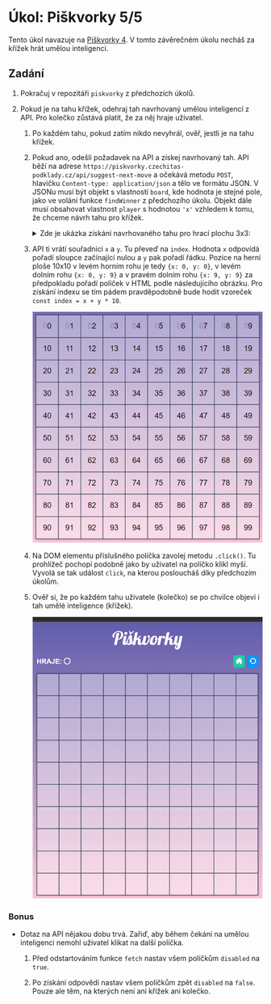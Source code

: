 # Úkol: Piškvorky 5/5

Tento úkol navazuje na [Piškvorky 4](https://github.com/Czechitas-podklady-WEB/ukol-piskvorky-4). V tomto závěrečném úkolu necháš za křížek hrát umělou inteligenci.

## Zadání

1. Pokračuj v repozitáři `piskvorky` z předchozích úkolů.

1. Pokud je na tahu křížek, odehraj tah navrhovaný umělou inteligencí z API. Pro kolečko zůstává platit, že za něj hraje uživatel.

   1. Po každém tahu, pokud zatím nikdo nevyhrál, ověř, jestli je na tahu křížek.

   1. Pokud ano, odešli požadavek na API a získej navrhovaný tah. API běží na adrese `https://piskvorky.czechitas-podklady.cz/api/suggest-next-move` a očekává metodu `POST`, hlavičku `Content-type: application/json` a tělo ve formátu JSON. V JSONu musí být objekt s vlastností `board`, kde hodnota je stejné pole, jako ve volání funkce `findWinner` z předchozího úkolu. Objekt dále musí obsahovat vlastnost `player` s hodnotou `'x'` vzhledem k tomu, že chceme návrh tahu pro křížek.

      <details>
      <summary>
      Zde je ukázka získání navrhovaného tahu pro hrací plochu 3x3:
      </summary>

      <!-- prettier-ignore -->
      ```js
      const fields = document.querySelectorAll('.board__field')
      fetch('https://piskvorky.czechitas-podklady.cz/api/suggest-next-move', {
      	method: 'POST',
      	headers: {
      		'Content-type': 'application/json',
      	},
      	body: JSON.stringify({
      		board: [
      			'x', 'o', 'x',
      			'_', 'x', 'o',
      			'o', 'x', 'o',
      		],
      		player: 'x', // Hledá tah pro křížek.
      	}),
      })
      	.then((response) => response.json())
      	.then((data) => {
      		const { x, y } = data.position // x bude 0 a y bude 1, protože to je jediné volné políčko. x 0 odpovídá prvnímu sloupci a y 1 druhému řádku.
      		const field = fields[x + y * 3] // Najde políčko na příslušné pozici.
      		field.click() // Simuluje kliknutí. Spustí událost `click` na políčku.
      	})
      ```

      </details>

   1. API ti vrátí souřadnici `x` a `y`. Tu převeď na `index`. Hodnota `x` odpovídá pořadí sloupce začínající nulou a `y` pak pořadí řádku. Pozice na herní ploše 10x10 v levém horním rohu je tedy `{x: 0, y: 0}`, v levém dolním rohu `{x: 0, y: 9}` a v pravém dolním rohu `{x: 9, y: 9}` za předpokladu pořadí políček v HTML podle následujícího obrázku. Pro získání indexu se tím pádem pravděpodobně bude hodit vzoreček `const index = x + y * 10`.

      ![pořadí](zadani/indexy.png)

   1. Na DOM elementu příslušného políčka zavolej metodu `.click()`. Tu prohlížeč pochopí podobně jako by uživatel na políčko klikl myší. Vyvolá se tak událost `click`, na kterou posloucháš díky předchozím úkolům.

   1. Ověř si, že po každém tahu uživatele (kolečko) se po chvilce objeví i tah umělé inteligence (křížek).

      ![ukázka výsledku](zadani/ai.gif)

### Bonus

- Dotaz na API nějakou dobu trvá. Zařiď, aby během čekání na umělou inteligenci nemohl uživatel klikat na další políčka.

  1.  Před odstartováním funkce `fetch` nastav všem políčkům `disabled` na `true`.

  1.  Po získání odpovědi nastav všem políčkům zpět `disabled` na `false`. Pouze ale těm, na kterých není ani křížek ani kolečko.
